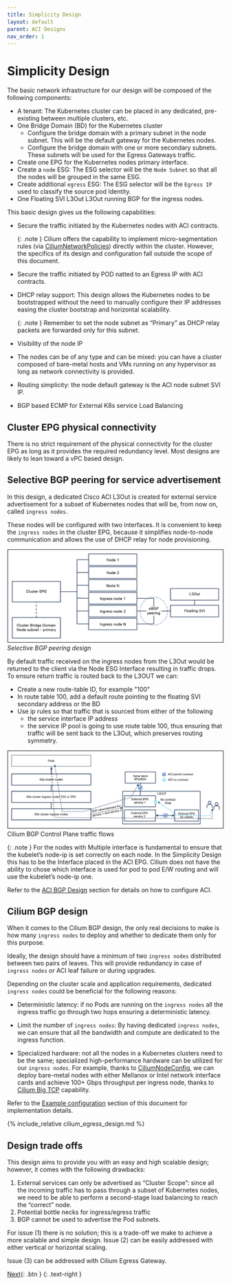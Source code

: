 ```yaml
---
title: Simplicity Design
layout: default
parent: ACI Designs
nav_order: 1
---
```


# Simplicity Design

The basic network infrastructure for our design will be composed of the following components:

* A tenant: The Kubernetes cluster can be placed in any dedicated, pre-existing between multiple clusters, etc.
* One Bridge Domain (BD) for the Kubernetes cluster
  * Configure the bridge domain with a primary subnet in the node subnet. This will be the default gateway for the Kubernetes nodes.
  * Configure the bridge domain with one or more secondary subnets. These subnets will be used for the Egress Gateways traffic.
* Create one EPG for the Kubernetes nodes primary interface.
* Create a `node` ESG: The ESG selector will be the `Node Subnet` so that all the nodes will be grouped in the same ESG.
* Create additional `egress` ESG: The ESG selector will be the `Egress IP` used to classify the source pod Identity.
* One Floating SVI L3Out L3Out running BGP for the ingress nodes.

This basic design gives us the following capabilities:

* Secure the traffic initiated by the Kubernetes nodes with ACI contracts.

    {: .note }
    Cilium offers the capability to implement micro-segmentation rules (via [CiliumNetworkPolicies](https://docs.cilium.io/en/latest/security/policy/index.html)) directly within the cluster. However, the specifics of its design and configuration fall outside the scope of this document.

* Secure the traffic initiated by POD natted to an Egress IP with ACI contracts.
* DHCP relay support: This design allows the Kubernetes nodes to be bootstrapped without the need to manually configure their IP addresses easing the cluster bootstrap and horizontal scalability. 

    {: .note }
    Remember to set the node subnet as “Primary” as DHCP relay packets are forwarded only for this subnet.

* Visibility of the node IP
* The nodes can be of any type and can be mixed: you can have a cluster composed of bare-metal hosts and VMs running on any hypervisor as long as network connectivity is provided.

* Routing simplicity: the node default gateway is the ACI node subnet SVI IP.
* BGP based ECMP for External K8s service Load Balancing 

## Cluster EPG physical connectivity

There is no strict requirement of the physical connectivity for the cluster EPG as long as it provides the required redundancy level. Most designs are likely to lean toward a vPC based design.

## Selective BGP peering for service advertisement

In this design, a dedicated Cisco ACI L3Out is created for external service advertisement for a subset of Kubernetes nodes that will be, from now on, called `ingress nodes`.

These nodes will be configured with two interfaces. It is convenient to keep the `ingress nodes` in the cluster EPG, because it simplifies node-to-node communication and allows the use of DHCP relay for node provisioning.

![Selective BGP peering design](../images/selective-bgp.png)
*Selective BGP peering design*

By default traffic received on the ingress nodes from the L3Out would be returned to the client via the Node ESG Interface resulting in traffic drops.
To ensure return traffic is routed back to the L3OUT we can:

* Create a new route-table ID, for example "100"
* In route table 100, add a default route pointing to the floating SVI secondary address or the BD
* Use ip rules so that traffic that is sourced from either of the following
  * the service interface IP address
  * the service IP pool 
  is going to use route table 100, thus ensuring that traffic will be sent back to the L3Out, which preserves routing symmetry.

![alt text](../images/BGP-Control-Plane-flow.png)
Cilium BGP Control Plane traffic flows

{: .note }
For the nodes with Multiple interface is fundamental to ensure that the kubelet’s node-ip is set correctly on each node. In the Simplicity Design this has to be the Interface placed in the ACI EPG.
Cilium does not have the ability to chose which interface is used for pod to pod E/W routing and will use the kubelet’s node-ip one.


Refer to the [ACI BGP Design](/cilium-dc-design/docs/aci/aci_bgp_design/) section for details on how to configure ACI.

## Cilium BGP design

When it comes to the Cilium BGP design, the only real decisions to make is how many `ingress nodes` to deploy and whether to dedicate them only for this purpose.

Ideally, the design should have a minimum of two `ingress nodes` distributed between two pairs of leaves. This will provide redundancy in case of `ingress nodes` or ACI leaf failure or during upgrades.

Depending on the cluster scale and application requirements, dedicated `ingress nodes` could be beneficial for the following reasons:

* Deterministic latency: if no Pods are running on the `ingress nodes` all the ingress traffic go through two hops ensuring a deterministic latency.
* Limit the number of `ingress nodes`: By having dedicated `ingress nodes`, we can ensure that all the bandwidth and compute are dedicated to the ingress function.

* Specialized hardware: not all the nodes in a Kubernetes clusters need to be the same; specialized high-performance hardware can be utilized for our `ingress nodes`. For example, thanks to [CiliumNodeConfig](https://docs.cilium.io/en/latest/configuration/per-node-config/#per-node-configuration), we can deploy bare-metal nodes with either Mellanox or Intel network interface cards and achieve 100+ Gbps throughput per ingress node, thanks to [Cilium Big TCP](https://docs.cilium.io/en/stable/operations/performance/tuning/#ipv4-big-tcp) capability.

Refer to the [Example configuration](../examples/examples/) section of this document for implementation details.

{% include_relative cilium_egress_design.md %}

## Design trade offs

This design aims to provide you with an easy and high scalable design; however, it comes with the following drawbacks:

1. External services can only be advertised as “Cluster Scope”: since all the incoming traffic has to pass through a subset of Kubernetes nodes, we need to be able to perform a second-stage load balancing to reach the “correct” node.
2. Potential bottle necks for ingress/egress traffic
3. BGP cannot be used to advertise the Pod subnets.

For issue (1) there is no solution; this is a trade-off we make to achieve a more scalable and simple design. Issue (2) can be easily addressed with either vertical or horizontal scaling.

Issue (3) can be addressed with Cilium Egress Gateway.

[Next](/cilium-dc-design/docs/aci/advanced_design/){: .btn }
{: .text-right }